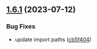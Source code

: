 ## [1.6.1](https://git.lumeweb.com/LumeWeb/chardet/compare/v1.6.0...v1.6.1) (2023-07-12)


### Bug Fixes

* update import paths ([cb5f404](https://git.lumeweb.com/LumeWeb/chardet/commit/cb5f4048175da6c6a9f0ee11e3f91efc59b180fa))
